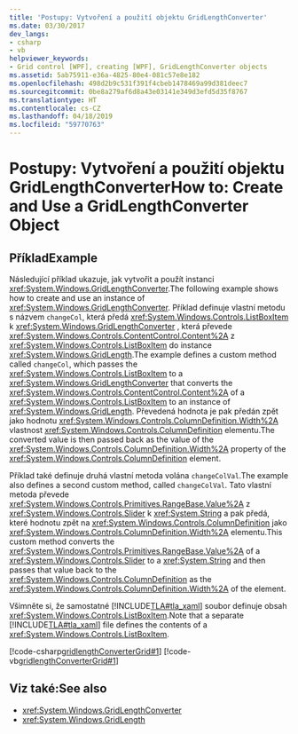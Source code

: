 ```yaml
---
title: 'Postupy: Vytvoření a použití objektu GridLengthConverter'
ms.date: 03/30/2017
dev_langs:
- csharp
- vb
helpviewer_keywords:
- Grid control [WPF], creating [WPF], GridLengthConverter objects
ms.assetid: 5ab75911-e36a-4825-80e4-081c57e8e182
ms.openlocfilehash: 498d2b9c531f391f4cbeb1478469a99d381deec7
ms.sourcegitcommit: 0be8a279af6d8a43e03141e349d3efd5d35f8767
ms.translationtype: HT
ms.contentlocale: cs-CZ
ms.lasthandoff: 04/18/2019
ms.locfileid: "59770763"
---
```

# <a name="how-to-create-and-use-a-gridlengthconverter-object"></a><span data-ttu-id="d4dc4-102">Postupy: Vytvoření a použití objektu GridLengthConverter</span><span class="sxs-lookup"><span data-stu-id="d4dc4-102">How to: Create and Use a GridLengthConverter Object</span></span>
## <a name="example"></a><span data-ttu-id="d4dc4-103">Příklad</span><span class="sxs-lookup"><span data-stu-id="d4dc4-103">Example</span></span>  
 <span data-ttu-id="d4dc4-104">Následující příklad ukazuje, jak vytvořit a použít instanci <xref:System.Windows.GridLengthConverter>.</span><span class="sxs-lookup"><span data-stu-id="d4dc4-104">The following example shows how to create and use an instance of <xref:System.Windows.GridLengthConverter>.</span></span> <span data-ttu-id="d4dc4-105">Příklad definuje vlastní metodu s názvem `changeCol`, která předá <xref:System.Windows.Controls.ListBoxItem> k <xref:System.Windows.GridLengthConverter> , která převede <xref:System.Windows.Controls.ContentControl.Content%2A> z <xref:System.Windows.Controls.ListBoxItem> do instance <xref:System.Windows.GridLength>.</span><span class="sxs-lookup"><span data-stu-id="d4dc4-105">The example defines a custom method called `changeCol`, which passes the <xref:System.Windows.Controls.ListBoxItem> to a <xref:System.Windows.GridLengthConverter> that converts the <xref:System.Windows.Controls.ContentControl.Content%2A> of a <xref:System.Windows.Controls.ListBoxItem> to an instance of <xref:System.Windows.GridLength>.</span></span> <span data-ttu-id="d4dc4-106">Převedená hodnota je pak předán zpět jako hodnotu <xref:System.Windows.Controls.ColumnDefinition.Width%2A> vlastnost <xref:System.Windows.Controls.ColumnDefinition> elementu.</span><span class="sxs-lookup"><span data-stu-id="d4dc4-106">The converted value is then passed back as the value of the <xref:System.Windows.Controls.ColumnDefinition.Width%2A> property of the <xref:System.Windows.Controls.ColumnDefinition> element.</span></span>  
  
 <span data-ttu-id="d4dc4-107">Příklad také definuje druhá vlastní metoda volána `changeColVal`.</span><span class="sxs-lookup"><span data-stu-id="d4dc4-107">The example also defines a second custom method, called `changeColVal`.</span></span> <span data-ttu-id="d4dc4-108">Tato vlastní metoda převede <xref:System.Windows.Controls.Primitives.RangeBase.Value%2A> z <xref:System.Windows.Controls.Slider> k <xref:System.String> a pak předá, které hodnotu zpět na <xref:System.Windows.Controls.ColumnDefinition> jako <xref:System.Windows.Controls.ColumnDefinition.Width%2A> elementu.</span><span class="sxs-lookup"><span data-stu-id="d4dc4-108">This custom method converts the <xref:System.Windows.Controls.Primitives.RangeBase.Value%2A> of a <xref:System.Windows.Controls.Slider> to a <xref:System.String> and then passes that value back to the <xref:System.Windows.Controls.ColumnDefinition> as the <xref:System.Windows.Controls.ColumnDefinition.Width%2A> of the element.</span></span>  
  
 <span data-ttu-id="d4dc4-109">Všimněte si, že samostatné [!INCLUDE[TLA#tla_xaml](../../../../includes/tlasharptla-xaml-md.md)] soubor definuje obsah <xref:System.Windows.Controls.ListBoxItem>.</span><span class="sxs-lookup"><span data-stu-id="d4dc4-109">Note that a separate [!INCLUDE[TLA#tla_xaml](../../../../includes/tlasharptla-xaml-md.md)] file defines the contents of a <xref:System.Windows.Controls.ListBoxItem>.</span></span>  
  
 [!code-csharp[gridlengthConverterGrid#1](~/samples/snippets/csharp/VS_Snippets_Wpf/gridlengthConverterGrid/CSharp/Window1.xaml.cs#1)]
 [!code-vb[gridlengthConverterGrid#1](~/samples/snippets/visualbasic/VS_Snippets_Wpf/gridlengthConverterGrid/VisualBasic/Window1.xaml.vb#1)]  
  
## <a name="see-also"></a><span data-ttu-id="d4dc4-110">Viz také:</span><span class="sxs-lookup"><span data-stu-id="d4dc4-110">See also</span></span>

- <xref:System.Windows.GridLengthConverter>
- <xref:System.Windows.GridLength>
